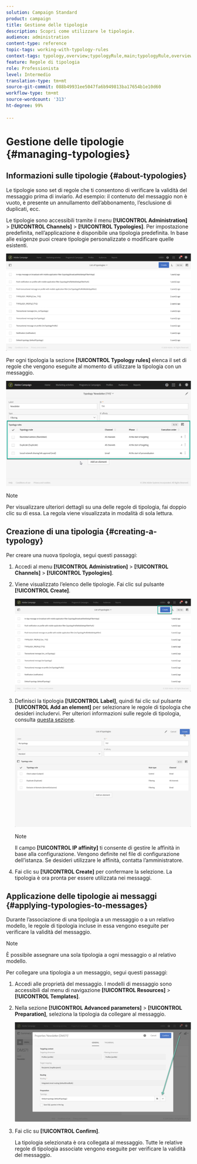 ```yaml
---
solution: Campaign Standard
product: campaign
title: Gestione delle tipologie
description: Scopri come utilizzare le tipologie.
audience: administration
content-type: reference
topic-tags: working-with-typology-rules
context-tags: typology,overview;typologyRule,main;typologyRule,overview
feature: Regole di tipologia
role: Professionista
level: Intermedio
translation-type: tm+mt
source-git-commit: 088b49931ee5047fa6b949813ba17654b1e10d60
workflow-type: tm+mt
source-wordcount: '313'
ht-degree: 99%

---
```



# Gestione delle tipologie {#managing-typologies}

## Informazioni sulle tipologie {#about-typologies}

Le tipologie sono set di regole che ti consentono di verificare la validità del messaggio prima di inviarlo. Ad esempio: il contenuto del messaggio non è vuoto, è presente un annullamento dell’abbonamento, l’esclusione di duplicati, ecc.

Le tipologie sono accessibili tramite il menu **[!UICONTROL Administration]** > **[!UICONTROL Channels]** > **[!UICONTROL Typologies]**. Per impostazione predefinita, nell’applicazione è disponibile una tipologia predefinita. In base alle esigenze puoi creare tipologie personalizzate o modificare quelle esistenti.

![](assets/typologies-list.png)

Per ogni tipologia la sezione **[!UICONTROL Typology rules]** elenca il set di regole che vengono eseguite al momento di utilizzare la tipologia con un messaggio.

![](assets/typology_typo-rule-list.png)

>[!NOTE]
>
>Per visualizzare ulteriori dettagli su una delle regole di tipologia, fai doppio clic su di essa. La regola viene visualizzata in modalità di sola lettura.

## Creazione di una tipologia {#creating-a-typology}

Per creare una nuova tipologia, segui questi passaggi:

1. Accedi al menu **[!UICONTROL Administration]** > **[!UICONTROL Channels]** > **[!UICONTROL Typologies]**.

1. Viene visualizzato l’elenco delle tipologie. Fai clic sul pulsante **[!UICONTROL Create]**.

   ![](assets/typologies-create.png)

1. Definisci la tipologia **[!UICONTROL Label]**, quindi fai clic sul pulsante **[!UICONTROL Add an element]** per selezionare le regole di tipologia che desideri includervi. Per ulteriori informazioni sulle regole di tipologia, consulta [questa sezione](../../sending/using/managing-typology-rules.md).

   ![](assets/typology_addrules.png)

   >[!NOTE]
   >
   >Il campo **[!UICONTROL IP affinity]** ti consente di gestire le affinità in base alla configurazione. Vengono definite nel file di configurazione dell’istanza. Se desideri utilizzare le affinità, contatta l’amministratore.

1. Fai clic su **[!UICONTROL Create]** per confermare la selezione. La tipologia è ora pronta per essere utilizzata nei messaggi.

## Applicazione delle tipologie ai messaggi {#applying-typologies-to-messages}

Durante l’associazione di una tipologia a un messaggio o a un relativo modello, le regole di tipologia incluse in essa vengono eseguite per verificare la validità del messaggio.

>[!NOTE]
>
>È possibile assegnare una sola tipologia a ogni messaggio o al relativo modello.

Per collegare una tipologia a un messaggio, segui questi passaggi:

1. Accedi alle proprietà del messaggio. I modelli di messaggio sono accessibili dal menu di navigazione **[!UICONTROL Resources]** > **[!UICONTROL Templates]**.

1. Nella sezione **[!UICONTROL Advanced parameters]** > **[!UICONTROL Preparation]**, seleziona la tipologia da collegare al messaggio.

   ![](assets/typology_message.png)

1. Fai clic su **[!UICONTROL Confirm]**.

   La tipologia selezionata è ora collegata al messaggio. Tutte le relative regole di tipologia associate vengono eseguite per verificare la validità del messaggio.

